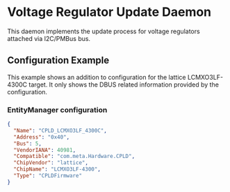 # Voltage Regulator Update Daemon

This daemon implements the update process for voltage regulators attached via
I2C/PMBus bus.

## Configuration Example

This example shows an addition to configuration for the lattice LCMXO3LF-4300C
target. It only shows the DBUS related information provided by the
configuration.

### EntityManager configuration

```json
{
  "Name": "CPLD_LCMXO3LF_4300C",
  "Address": "0x40",
  "Bus": 5,
  "VendorIANA": 40981,
  "Compatible": "com.meta.Hardware.CPLD",
  "ChipVendor": "lattice",
  "ChipName": "LCMXO3LF-4300",
  "Type": "CPLDFirmware"
}
```
